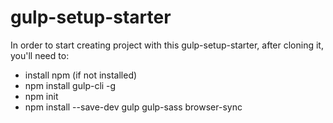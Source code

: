 # gulp-setup-starter
In order to start creating project with this gulp-setup-starter, after cloning it, you'll need to: 
  - install npm (if not installed)
  - npm install gulp-cli -g
  - npm init
  - npm install --save-dev gulp gulp-sass browser-sync
